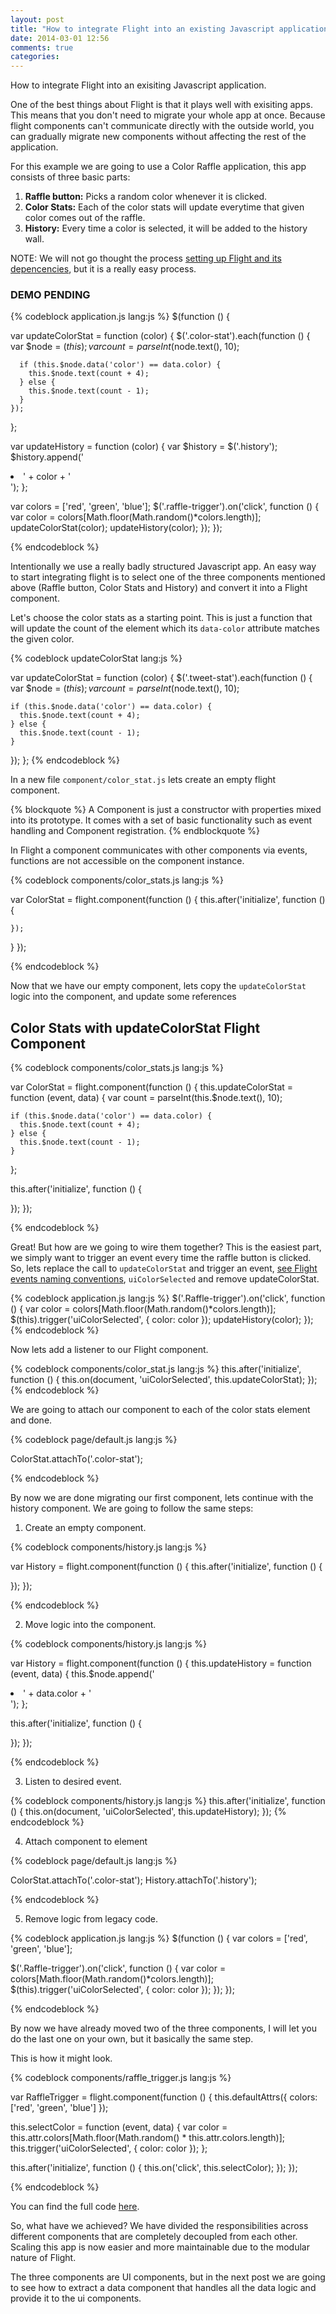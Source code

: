 ```yaml
---
layout: post
title: "How to integrate Flight into an existing Javascript application"
date: 2014-03-01 12:56
comments: true
categories:
---
```


How to integrate Flight into an exisiting Javascript application.

One of the best things about Flight is that it plays well with exisiting apps. This means that you don't need to migrate your whole app at once.
Because flight components can't communicate directly with the outside world, you can gradually migrate new components without affecting the rest of the application.

For this example we are going to use a Color Raffle application, this app consists of three basic parts:

1. **Raffle button:** Picks a random color whenever it is clicked.
2. **Color Stats:** Each of the color stats will update everytime that given color comes out of the raffle.
3. **History:** Every time a color is selected, it will be added to the history wall.

NOTE: We will not go thought the process [setting up Flight and its depencencies](https://github.com/flightjs/flight#installation), but it is a really easy process.

### DEMO PENDING ###

{% codeblock application.js lang:js %}
$(function () {

  var updateColorStat = function (color) {
    $('.color-stat').each(function () {
      var $node = $(this);
      var count = parseInt($node.text(), 10);

      if (this.$node.data('color') == data.color) {
        this.$node.text(count + 4);
      } else {
        this.$node.text(count - 1);
      }
    });
  };

  var updateHistory = function (color) {
    var $history = $('.history');
    $history.append('<li>' + color + '</li>');
  };

  var colors = ['red', 'green', 'blue'];
  $('.raffle-trigger').on('click', function () {
    var color = colors[Math.floor(Math.random()*colors.length)];
    updateColorStat(color);
    updateHistory(color);
  });
});

{% endcodeblock %}


Intentionally we use a really badly structured Javascript app. An easy way to start integrating flight is to select one of the three components mentioned above (Raffle button, Color Stats and History) and convert it into a Flight component.

Let's choose the color stats as a starting point. This is just a function that will update the count of the element which its `data-color` attribute matches the given color.

{% codeblock updateColorStat lang:js %}

var updateColorStat = function (color) {
  $('.tweet-stat').each(function () {
    var $node = $(this);
    var count = parseInt($node.text(), 10);

    if (this.$node.data('color') == data.color) {
      this.$node.text(count + 4);
    } else {
      this.$node.text(count - 1);
    }
  });
};
{% endcodeblock %}

In a new file `component/color_stat.js` lets create an empty flight component.

{% blockquote %}
A Component is just a constructor with properties mixed into its prototype. It comes with a set of basic functionality such as event handling and Component registration.
{% endblockquote %}

In Flight a component communicates with other components via events, functions are not accessible on the component instance.

{% codeblock components/color_stats.js lang:js %}

var ColorStat = flight.component(function () {
    this.after('initialize', function () {

    });
  }
});

{% endcodeblock %}

Now that we have our empty component, lets copy the `updateColorStat` logic into the component, and update some references

## Color Stats with updateColorStat Flight Component ##

{% codeblock components/color_stats.js lang:js %}

var ColorStat = flight.component(function () {
  this.updateColorStat = function (event, data) {
    var count = parseInt(this.$node.text(), 10);

    if (this.$node.data('color') == data.color) {
      this.$node.text(count + 4);
    } else {
      this.$node.text(count - 1);
    }
  };

  this.after('initialize', function () {

  });
});

{% endcodeblock %}

Great! But how are we going to wire them together? This is the easiest part, we simply want to trigger an event every time the raffle button is clicked.
So, lets replace the call to `updateColorStat` and trigger an event, [see Flight events naming conventions](https://blog.twitter.com/2013/flight-at-tweetdeck), `uiColorSelected` and remove updateColorStat.

{% codeblock application.js lang:js %}
$('.Raffle-trigger').on('click', function () {
  var color = colors[Math.floor(Math.random()*colors.length)];
  $(this).trigger('uiColorSelected', { color: color });
  updateHistory(color);
});
{% endcodeblock %}

Now lets add a listener to our Flight component.

{% codeblock components/color_stat.js lang:js %}
this.after('initialize', function () {
  this.on(document, 'uiColorSelected', this.updateColorStat);
});
{% endcodeblock %}

We are going to attach our component to each of the color stats element and done.

{% codeblock page/default.js lang:js %}

ColorStat.attachTo('.color-stat');

{% endcodeblock %}

By now we are done migrating our first component, lets continue with the history component. We are going to follow the same steps:

1) Create an empty component.

{% codeblock components/history.js lang:js %}

var History = flight.component(function () {
  this.after('initialize', function () {

  });
});

{% endcodeblock %}

2) Move logic into the component.

{% codeblock components/history.js lang:js %}

var History = flight.component(function () {
  this.updateHistory = function (event, data) {
    this.$node.append('<li>' + data.color + '</li>');
  };

  this.after('initialize', function () {

  });
});

{% endcodeblock %}

3) Listen to desired event.

{% codeblock components/history.js lang:js %}
  this.after('initialize', function () {
    this.on(document, 'uiColorSelected', this.updateHistory);
  });
{% endcodeblock %}

4) Attach component to element

{% codeblock page/default.js lang:js %}

ColorStat.attachTo('.color-stat');
History.attachTo('.history');

{% endcodeblock %}

5) Remove logic from legacy code.

{% codeblock application.js lang:js %}
$(function () {
  var colors = ['red', 'green', 'blue'];

  $('.Raffle-trigger').on('click', function () {
    var color = colors[Math.floor(Math.random()*colors.length)];
    $(this).trigger('uiColorSelected', { color: color });
  });
});

{% endcodeblock %}

By now we have already moved two of the three components, I will let you do the last one on your own, but it basically the same step.

This is how it might look.

{% codeblock components/raffle_trigger.js lang:js %}

var RaffleTrigger = flight.component(function () {
  this.defaultAttrs({
    colors: ['red', 'green', 'blue']
  });

  this.selectColor = function (event, data) {
    var color = this.attr.colors[Math.floor(Math.random() * this.attr.colors.length)];
    this.trigger('uiColorSelected', { color: color });
  };

  this.after('initialize', function () {
    this.on('click', this.selectColor);
  });
});

{% endcodeblock %}

You can find the full code [here](https://gist.github.com/rogeliog/9519964).

So, what have we achieved? We have divided the responsibilities across different components that are completely decoupled from each other. Scaling this app is now easier and more maintainable due to the modular nature of Flight.

The three components are UI components, but in the next post we are going to see how to extract a data component that handles all the data logic and provide it to the ui components.
